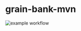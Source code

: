 # grain-bank-mvn
![example workflow](https://github.com/luncenok/grain-bank-mvn/actions/workflows/ci.yml/badge.svg)
